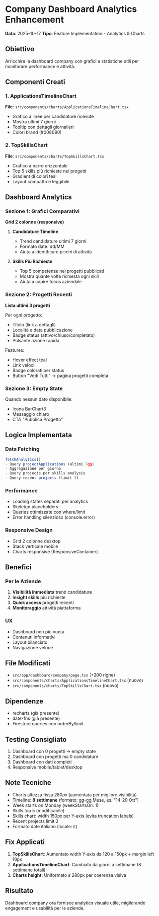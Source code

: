 # Company Dashboard Analytics Enhancement

**Data**: 2025-10-17
**Tipo**: Feature Implementation - Analytics & Charts

## Obiettivo
Arricchire la dashboard company con grafici e statistiche utili per monitorare performance e attività.

## Componenti Creati

### 1. ApplicationsTimelineChart
**File**: `src/components/charts/ApplicationsTimelineChart.tsx`
- Grafico a linee per candidature ricevute
- Mostra ultimi 7 giorni
- Tooltip con dettagli giornalieri
- Colori brand (#008080)

### 2. TopSkillsChart
**File**: `src/components/charts/TopSkillsChart.tsx`
- Grafico a barre orizzontale
- Top 5 skills più richieste nei progetti
- Gradient di colori teal
- Layout compatto e leggibile

## Dashboard Analytics

### Sezione 1: Grafici Comparativi
**Grid 2 colonne (responsive)**

1. **Candidature Timeline**
   - Trend candidature ultimi 7 giorni
   - Formato date: dd/MM
   - Aiuta a identificare picchi di attività

2. **Skills Più Richieste**
   - Top 5 competenze nei progetti pubblicati
   - Mostra quante volte richiesta ogni skill
   - Aiuta a capire focus aziendale

### Sezione 2: Progetti Recenti
**Lista ultimi 3 progetti**

Per ogni progetto:
- Titolo (link a dettagli)
- Località e data pubblicazione
- Badge status (attivo/chiuso/completato)
- Pulsante azione rapida

Features:
- Hover effect teal
- Link veloci
- Badge colorati per status
- Button "Vedi Tutti" → pagina progetti completa

### Sezione 3: Empty State
Quando nessun dato disponibile:
- Icona BarChart3
- Messaggio chiaro
- CTA "Pubblica Progetto"

## Logica Implementata

### Data Fetching
```typescript
fetchAnalytics()
- Query projectApplications (ultimi 7gg)
- Aggregazione per giorno
- Query projects per skills analysis
- Query recent projects (limit 3)
```

### Performance
- Loading states separati per analytics
- Skeleton placeholders
- Queries ottimizzate con where/limit
- Error handling silenzioso (console.error)

### Responsive Design
- Grid 2 colonne desktop
- Stack verticale mobile
- Charts responsive (ResponsiveContainer)

## Benefici

### Per le Aziende
1. **Visibilità immediata** trend candidature
2. **Insight skills** più richieste
3. **Quick access** progetti recenti
4. **Monitoraggio** attività piattaforma

### UX
- Dashboard non più vuota
- Contenuti informativi
- Layout bilanciato
- Navigazione veloce

## File Modificati
- `src/app/dashboard/company/page.tsx` (+200 righe)
- `src/components/charts/ApplicationsTimelineChart.tsx` (nuovo)
- `src/components/charts/TopSkillsChart.tsx` (nuovo)

## Dipendenze
- recharts (già presente)
- date-fns (già presente)
- Firestore queries con orderBy/limit

## Testing Consigliato
1. Dashboard con 0 progetti → empty state
2. Dashboard con progetti ma 0 candidature
3. Dashboard con dati completi
4. Responsive mobile/tablet/desktop

## Note Tecniche
- Charts altezza fissa 280px (aumentata per migliore visibilità)
- Timeline: **8 settimane** (formato: gg-gg Mese, es. "14-20 Ott")
- Week starts on Monday (weekStartsOn: 1)
- Skills top 5 (modificabile)
- Skills chart: width 150px per Y-axis (evita truncation labels)
- Recent projects limit 3
- Formato date italiano (locale: it)

## Fix Applicati
1. **TopSkillsChart**: Aumentato width Y-axis da 120 a 150px + margin left 10px
2. **ApplicationsTimelineChart**: Cambiato da giorni a settimane (8 settimane totali)
3. **Charts height**: Uniformato a 280px per coerenza visiva

## Risultato
Dashboard company ora fornisce analytics visuale utile, migliorando engagement e usabilità per le aziende.
